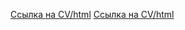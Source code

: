 [Ссылка на CV/html](https://Olexandir.github.io/rsschool-cv/index)
[Ссылка на CV/html](https://github.com/Olexandir/rsschool-cv/blob/master/index.html)
